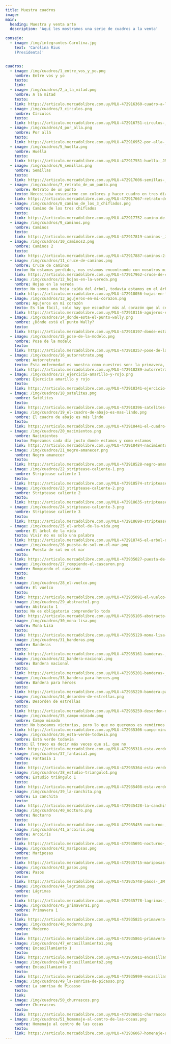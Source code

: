 ```yaml
---
title: Muestra cuadros
image:
main:
  heading: Muestra y venta arte
  description: 'Aquí les mostramos una serie de cuadros a la venta'

consejo:
  - image: /img/integrantes-Carolina.jpg
    text: 'Carolina Rius
    (Presidenta)'


cuadros:
  - image: /img/cuadros/1_entre_vos_y_yo.png
    nombre: Entre vos y yo
    texto:
    link:
  - image: /img/cuadros/2_a_la_mitad.png
    nombre: A la mitad
    texto:
    link: https://articulo.mercadolibre.com.uy/MLU-472916360-cuadro-a-la-mitad-huellas-_JM?quantity=1&variation=58323379139
  - image: /img/cuadros/3_circulos.png
    nombre: Círculos
    texto:
    link: https://articulo.mercadolibre.com.uy/MLU-472916751-circulos-_JM?quantity=1&variation=58323763787
  - image: /img/cuadros/4_por_alla.png
    nombre: Por allá
    texto:
    link: https://articulo.mercadolibre.com.uy/MLU-472916952-por-alla-_JM
  - image: /img/cuadros/5_huella.png
    nombre: Huella
    texto:
    link: https://articulo.mercadolibre.com.uy/MLU-472917551-huella-_JM
  - image: /img/cuadros/6_semillas.png
    nombre: Semillas
    texto:
    link: https://articulo.mercadolibre.com.uy/MLU-472917606-semillas-_JM
  - image: /img/cuadros/7_retrato_de_un_punto.png
    nombre: Retrato de un punto
    texto: Necesitaba ensuciarme con colores y hacer cuadro en tres días o menos, es una mezcla de las pinturas de los aborígenes australiano, un Mondrian salvaje o el puntillismo de Seurat y hacer algo con una base y encontré en el sistema binario una buena respuesta, los humanos usamos el sistema decimal, las computadoras el sistema binario, lo resuelven todo con el cero y el uno. Ceros y uno son rayas y círculos y la respuesta, la variación la sensibilidad de las computadoras, nuestro paraíso artificial o sea todo mezclado y confuso como buen representante que soy de la civilización blanca judeocristiana y humor claro, nuestra gran respuesta que es el humor.
    link: https://articulo.mercadolibre.com.uy/MLU-472917667-retrato-de-un-punto-_JM
  - image: /img/cuadros/8_camino_de_los_3_chiflados.png
    nombre: Camino de los tres chiflados
    texto:
    link: https://articulo.mercadolibre.com.uy/MLU-472917752-camino-de-los-tres-chiflados-_JM
  - image: /img/cuadros/9_caminos.png
    nombre: Caminos
    texto:
    link: https://articulo.mercadolibre.com.uy/MLU-472917819-caminos-_JM
  - image: /img/cuadros/10_caminos2.png
    nombre: Caminos 2
    texto:
    link: https://articulo.mercadolibre.com.uy/MLU-472917887-caminos-2-_JM
  - image: /img/cuadros/11_cruce-de-caminos.png
    nombre: Cruce de caminos
    texto: No estamos perdidos, nos estamos encontrando con nosotros mismos
    link: https://articulo.mercadolibre.com.uy/MLU-472917962-cruce-de-caminos-_JM
  - image: /img/cuadros/12_hojas-en-la-vereda.png
    nombre: Hojas en la vereda
    texto: No somos una hoja caída del árbol, todavía estamos en el árbol
    link: https://articulo.mercadolibre.com.uy/MLU-472918056-hojas-en-la-vereda-_JM
  - image: /img/cuadros/13_agujeros-en-mi-corazon.png
    nombre: Agujeros en mi corazón
    texto: Es tan fácil, solo hay que escuchar más al corazón que al cerebro
    link: https://articulo.mercadolibre.com.uy/MLU-472918116-agujeros-en-mi-corazon-_JM
  - image: /img/cuadros/14_donde-esta-el-punto-wally.png
    nombre: ¿Dónde está el punto Wally?
    texto:
    link: https://articulo.mercadolibre.com.uy/MLU-472918197-donde-esta-el-punto-wally-_JM
  - image: /img/cuadros/15_pose-de-la-modelo.png
    nombre: Pose de la modelo
    texto:
    link: https://articulo.mercadolibre.com.uy/MLU-472918257-pose-de-la-modelo-_JM
  - image: /img/cuadros/16_autorretrato.png
    nombre: Autorretrato
    texto: Ésta enfermedad es nuestra como nuestros son: la primavera, las flores, las olas…
    link: https://articulo.mercadolibre.com.uy/MLU-472918289-autorretrato-_JM
  - image: /img/cuadros/17_ejercicio-amarillo-y-rojo.png
    nombre: Ejercicio amarillo y rojo
    texto:
    link: https://articulo.mercadolibre.com.uy/MLU-472918341-ejercicio-amarillo-y-rojo-_JM
  - image: /img/cuadros/18_satelites.png
    nombre: Satélites
    texto:
    link: https://articulo.mercadolibre.com.uy/MLU-472918396-satelites-_JM
  - image: /img/cuadros/19_el-cuadro-de-abajo-es-mas-lindo.png
    nombre: El cuadro de abajo es más lindo
    texto:
    link: https://articulo.mercadolibre.com.uy/MLU-472918441-el-cuadro-de-abajo-es-mas-lindo-_JM
  - image: /img/cuadros/20_nacimientos.png
    nombre: Nacimientos
    texto: Empezamos cada día justo donde estamos y como estamos
    link: https://articulo.mercadolibre.com.uy/MLU-472918484-nacimientos-_JM
  - image: /img/cuadros/21_negro-amanecer.png
    nombre: Negro amanecer
    texto:
    link: https://articulo.mercadolibre.com.uy/MLU-472918528-negro-amanecer-_JM
  - image: /img/cuadros/22_striptease-caliente-1.png
    nombre: Striptease caliente 1
    texto:
    link: https://articulo.mercadolibre.com.uy/MLU-472918574-striptease-caliente-1-_JM
  - image: /img/cuadros/23_striptease-caliente-2.png
    nombre: Striptease caliente 2
    texto:
    link: https://articulo.mercadolibre.com.uy/MLU-472918635-striptease-caliente-2-_JM
  - image: /img/cuadros/24_striptease-caliente-3.png
    nombre: Striptease caliente 3
    texto:
    link: https://articulo.mercadolibre.com.uy/MLU-472918690-striptease-caliente-3-_JM
  - image: /img/cuadros/25_el-arbol-de-la-vida.png
    nombre: El árbol de la vida
    texto: Vivir no es solo una palabra
    link: https://articulo.mercadolibre.com.uy/MLU-472918745-el-arbol-de-la-vida-_JM
  - image: /img/cuadros/26_puesta-de-sol-en-el-mar.png
    nombre: Puesta de sol en el mar
    texto:
    link: https://articulo.mercadolibre.com.uy/MLU-472935027-puesta-de-sol-en-el-mar-_JM
  - image: /img/cuadros/27_rompiendo-el-cascaron.png
    nombre: Rompiendo el cascarón
    texto:
    link:
  - image: /img/cuadros/28_el-vuelco.png
    nombre: El vuelco
    texto:
    link: https://articulo.mercadolibre.com.uy/MLU-472935091-el-vuelco-_JM
  - image: /img/cuadros/29_abstracto1.png
    nombre: Abstracto 1
    texto: No es obligatorio comprenderlo todo
    link: https://articulo.mercadolibre.com.uy/MLU-472935105-abstracto-1-_JM
  - image: /img/cuadros/30_mona-lisa.png
    nombre: Mona Lisa
    texto:
    link: https://articulo.mercadolibre.com.uy/MLU-472935129-mona-lisa-_JM
  - image: /img/cuadros/31_banderas.png
    nombre: Banderas
    texto:
    link: https://articulo.mercadolibre.com.uy/MLU-472935161-banderas-_JM
  - image: /img/cuadros/32_bandera-nacional.png
    nombre: Bandera nacional
    texto:
    link: https://articulo.mercadolibre.com.uy/MLU-472935201-banderas-_JM
  - image: /img/cuadros/33_bandera-para-heroes.png
    nombre: Bandera para héroes
    texto:
    link: https://articulo.mercadolibre.com.uy/MLU-472935220-bandera-para-heroes-_JM
  - image: /img/cuadros/34_desorden-de-estrellas.png
    nombre: Desorden de estrellas
    texto:
    link: https://articulo.mercadolibre.com.uy/MLU-472935259-desorden-de-estrellas-_JM
  - image: /img/cuadros/35_campo-minado.png
    nombre: Campo minado
    texto: No buscamos victorias, pero lo que no queremos es rendirnos
    link: https://articulo.mercadolibre.com.uy/MLU-472935306-campo-minado-_JM
  - image: /img/cuadros/36_esta-verde-todavia.png
    nombre: Está verde todavía
    texto: El truco es decir más veces que si, que no
    link: https://articulo.mercadolibre.com.uy/MLU-472935318-esta-verde-todavia-_JM
  - image: /img/cuadros/37_fantasia1.png
    nombre: Fantasía 1
    texto:
    link: https://articulo.mercadolibre.com.uy/MLU-472935364-esta-verde-todavia-_JM
  - image: /img/cuadros/38_estudio-triangulo1.png
    nombre: Estudio triángulo 1
    texto:
    link: https://articulo.mercadolibre.com.uy/MLU-472935408-esta-verde-todavia-_JM
  - image: /img/cuadros/39_la-canchita.png
    nombre: La canchita
    texto:
    link: https://articulo.mercadolibre.com.uy/MLU-472935428-la-canchita-_JM
  - image: /img/cuadros/40_nocturo.png
    nombre: Nocturno
    texto:
    link: https://articulo.mercadolibre.com.uy/MLU-472935455-nocturno-_JM
  - image: /img/cuadros/41_arcoiris.png
    nombre: Arcoiris
    texto:
    link: https://articulo.mercadolibre.com.uy/MLU-472935691-nocturno-_JM
  - image: /img/cuadros/42_mariposas.png
    nombre: Mariposas
    texto:
    link: https://articulo.mercadolibre.com.uy/MLU-472935715-mariposas-_JM
  - image: /img/cuadros/43_pasos.png
    nombre: Pasos
    texto:
    link: https://articulo.mercadolibre.com.uy/MLU-472935748-pasos-_JM
  - image: /img/cuadros/44_lagrimas.png
    nombre: Lágrimas
    texto:
    link: https://articulo.mercadolibre.com.uy/MLU-472935778-lagrimas-_JM
  - image: /img/cuadros/45_primavera1.png
    nombre: Primavera 1
    texto:
    link: https://articulo.mercadolibre.com.uy/MLU-472935821-primavera-1-_JM
  - image: /img/cuadros/46_moderno.png
    nombre: Moderno
    texto:
    link: https://articulo.mercadolibre.com.uy/MLU-472935861-primavera-1-_JM
  - image: /img/cuadros/47_encasillamiento1.png
    nombre: Encasillamiento 1
    texto:
    link: https://articulo.mercadolibre.com.uy/MLU-472935911-encasillamiento-1-_JM
  - image: /img/cuadros/48_encasillamiento2.png
    nombre: Encasillamiento 2
    texto:
    link: https://articulo.mercadolibre.com.uy/MLU-472935999-encasillamiento-2-_JM
  - image: /img/cuadros/49_la-sonrisa-de-picasso.png
    nombre: La sonrisa de Picasso
    texto:
    link:
  - image: /img/cuadros/50_churrascos.png
    nombre: Churrascos
    texto:
    link: https://articulo.mercadolibre.com.uy/MLU-472936051-churrascos-_JM
  - image: /img/cuadros/51_homenaje-al-centro-de-las-cosas.png
    nombre: Homenaje al centro de las cosas
    texto:
    link: https://articulo.mercadolibre.com.uy/MLU-472936067-homenaje-al-centro-de-las-cosas-_JM?quantity=1&variation=58389258113
---
```

